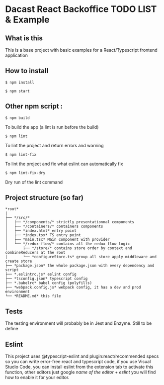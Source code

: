 # Dacast React Backoffice TODO LIST & Example

## What is this
This is a base project with basic examples for a React/Typescript frontend application

## How to install

```
$ npm install
```

```
$ npm start
```

## Other npm script : 

```
$ npm build
```
To build the app (a lint is run before the build)

```
$ npm lint
```
To lint the project and return errors and warning

```
$ npm lint-fix
```
To lint the project and fix what eslint can automatically fix 

```
$ npm lint-fix-dry
```
Dry run of the lint command


## Project structure (so far)


```
*root*
|
├── */src/*
│   ├── */components/* strictly presentationnal components
│   ├── */containers/* containers components
│   ├── *index.html* entry point
│   ├── *index.tsx* TS entry point
│   ├── *main.tsx* Main component with provider
│   └── */redux-flow/* contains all the redux flow logic
│       ├── */store/* contains store order by context and combineReducers at the root
│       └── *configureStore.ts* group all store apply middleware and create store
├── *package.json* the whole package.json with every dependency and script
├── *.eslintrc.js* eslint config
├── *tsconfig.json* typescript config
├── *.babelrc* babel config (polyfills)
├── *webpack.config.js* webpack config, it has a dev and prod environment
└── *README.md* this file
```


## Tests

The testing environment will probably be in Jest and Enzyme. Still to be define

## Eslint

This project uses @typescript-eslint and plugin:react/recommended specs so you can write error-free react and typescript code, if you use Visual Studio Code, you can install eslint from the extension tab to activate this function, other editors just google _name of the editor + eslint_ you will find how to enable it for your editor.

